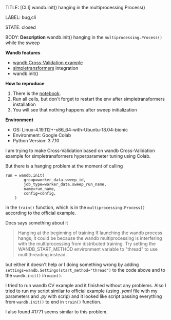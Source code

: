 TITLE:
[CLI] wandb.init() hanging in the multiprocessing.Process()

LABEL:
bug,cli

STATE:
closed

BODY:
**Description**
wandb.init() hanging in the `multiprocessing.Process()` while the sweep

**Wandb features**
* [wandb Cross-Validation example](https://github.com/wandb/examples/tree/master/examples/wandb-sweeps/sweeps-cross-validation)
* [simpletransformers](https://simpletransformers.ai/) integration
* wandb.init()

**How to reproduce**
1. There is the [notebook](https://colab.research.google.com/drive/1RkNeXFuiXS_h5HFmy3Eeek2-MJf2HgVM?usp=sharing).
2. Run all cells, but don't forget to restart the env after simpletransformers installation
3. You will see that nothing happens after sweep initialization

**Environment**
- OS: Linux-4.19.112+-x86_64-with-Ubuntu-18.04-bionic
- Environment: Google Colab
- Python Version: 3.7.10

I am trying to make Cross-Validation based on wandb Cross-Validation example for simpletransformers hyperparameter tuning using Colab.

But there is a hanging problem at the moment of calling 
```
run = wandb.init(
        group=worker_data.sweep_id,
        job_type=worker_data.sweep_run_name,
        name=run_name,
        config=config,
    )
``` 
in the `train()` function, which is in the `multiprocessing.Process()`  according to the official example.

Docs says something about it

> Hanging at the beginning of training
If launching the wandb process hangs, it could be because the wandb multiprocessing is interfering with the multiprocessing from distributed training. Try setting the WANDB_START_METHOD environment variable to "thread" to use multithreading instead.

but either it doesn't help or I doing something wrong by adding `settings=wandb.Settings(start_method="thread")` to the code above and to the `wandb.init()` in `main()`.

I tried to run wandb CV example and it finished without any problems.
Also I tried to run my script similar to official example (using _.yaml_ file with my parameters and _.py_ with scrip) and it looked like script passing everything from `wandb.init()` to end in `train()` function.

I also found #1771 seems similar to this problem.

